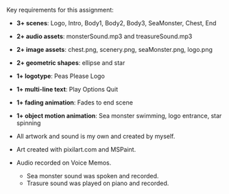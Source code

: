 Key requirements for this assignment:
- **3+ scenes**: Logo, Intro, Body1, Body2, Body3, SeaMonster, Chest, End
- **2+ audio assets**: monsterSound.mp3 and treasureSound.mp3    
- **2+ image assets**: chest.png, scenery.png, seaMonster.png, logo.png
- **2+ geometric shapes**: ellipse and star 
- **1+ logotype**: Peas Please Logo
- **1+ multi-line text**: Play Options Quit
- **1+ fading animation**: Fades to end scene
- **1+ object motion animation**: Sea monster swimming, logo entrance, star spinning

- All artwork and sound is my own and created by myself.
- Art created with pixilart.com and MSPaint.
- Audio recorded on Voice Memos.
    - Sea monster sound was spoken and recorded.
    - Trasure sound was played on piano and recorded. 
